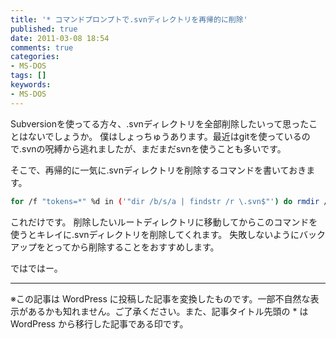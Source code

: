 ```yaml
---
title: '* コマンドプロンプトで.svnディレクトリを再帰的に削除'
published: true
date: 2011-03-08 18:54
comments: true
categories:
- MS-DOS
tags: []
keywords:
- MS-DOS
---
```

Subversionを使ってる方々、.svnディレクトリを全部削除したいって思ったことはないでしょうか。
僕はしょっちゅうあります。最近はgitを使っているので.svnの呪縛から逃れましたが、まだまだsvnを使うことも多いです。

そこで、再帰的に一気に.svnディレクトリを削除するコマンドを書いておきます。

```sh
for /f "tokens=*" %d in ('"dir /b/s/a | findstr /r \.svn$"') do rmdir /q/s "%d"
```

これだけです。
削除したいルートディレクトリに移動してからこのコマンドを使うとキレイに.svnディレクトリを削除してくれます。
失敗しないようにバックアップをとってから削除することをおすすめします。

ではではー。

---
※この記事は WordPress に投稿した記事を変換したものです。一部不自然な表示があるかも知れません。ご了承ください。また、記事タイトル先頭の * は WordPress から移行した記事である印です。
